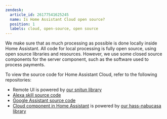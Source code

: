 ```yaml
---
zendesk:
  article_id: 26177541625245
  name: Is Home Assistant Cloud open source?
  position: 1
  labels: cloud, open-source, open source
---
```


We make sure that as much processing as possible is done locally inside Home Assistant. All code for local processing is fully open source, using open source libraries and resources. However, we use some closed source components for the server component, such as the software used to process payments.

To view the source code for Home Assistant Cloud, refer to the following repositories:

- Remote UI is powered by [our snitun library](https://github.com/NabuCasa/snitun)
- [Alexa skill source code](https://github.com/home-assistant/home-assistant/blob/dev/homeassistant/components/alexa/smart_home.py)
- [Google Assistant source code](https://github.com/home-assistant/home-assistant/blob/dev/homeassistant/components/google_assistant/smart_home.py)
- [Cloud component in Home Assistant](https://github.com/home-assistant/home-assistant/blob/dev/homeassistant/components/cloud/) is powered by [our hass-nabucasa library](https://github.com/NabuCasa/hass-nabucasa)